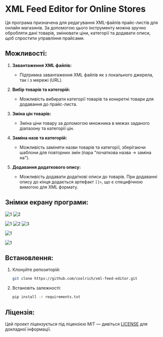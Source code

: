 # XML Feed Editor for Online Stores

Ця програма призначена для редагування XML-файлів прайс-листів для онлайн магазинів. За допомогою цього інструменту можна зручно обробляти дані товарів, змінювати ціни, категорії та додавати описи, щоб спростити управління прайсами.

## Можливості:
1. **Завантаження XML файлів:**
   - Підтримка завантаження XML файлів як з локального джерела, так і з мережі (URL).

2. **Вибір товарів та категорій:**
   - Можливість вибирати категорії товарів та конкретні товари для додавання до прайс-листа.

3. **Зміна цін товарів:**
   - Зміна ціни товару за допомогою множника в межах заданого діапазону та категорії цін.

4. **Заміна назв та категорій:**
   - Можливість заміняти назви товарів та категорії, зберігаючи шаблони для повторних змін (пара "початкова назва -> заміна на").

5. **Додавання додаткового опису:**
   - Можливість додавати додаткові описи до товарів. При додаванні опису до кінця додається артефакт `]]>`, що є специфічною вимогою для XML формату.

## Знімки екрану програми:
   ![1](https://github.com/user-attachments/assets/96322c4a-9d2a-4c18-a634-c93545a09971)
   ![2](https://github.com/user-attachments/assets/89305c20-874a-40f9-ad4d-125cd0dc3c96)
   
   ![1](https://github.com/user-attachments/assets/803650a1-424a-45fd-b584-09874a9e2638)
   ![2](https://github.com/user-attachments/assets/ba5fa3fd-7b85-4ada-bfa2-16328642b3ac)
   ![3](https://github.com/user-attachments/assets/5a654a39-64f2-4cf9-823b-bf71bb85e6d8)

   ![1](https://github.com/user-attachments/assets/c6e7c739-63f0-4036-af2d-3d5460809723)

   ![1](https://github.com/user-attachments/assets/8f523dde-ca0e-41a6-abe1-48b437be85b2)

## Встановлення:
1. Клонуйте репозиторій:
   ```bash
   git clone https://github.com/coolrich/xml-feed-editor.git
   ```

2. Встановіть залежності:
   ```bash
   pip install -r requirements.txt
   ```

## Ліцензія:
Цей проект ліцензується під ліцензією MIT — дивіться [LICENSE](LICENSE) для докладної інформації.
